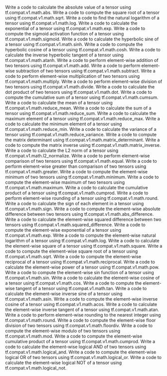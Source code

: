 Write a code to calculate the absolute value of a tensor using tf.compat.v1.math.abs.
Write a code to compute the square root of a tensor using tf.compat.v1.math.sqrt.
Write a code to find the natural logarithm of a tensor using tf.compat.v1.math.log.
Write a code to calculate the exponential of a tensor using tf.compat.v1.math.exp.
Write a code to compute the sigmoid activation function of a tensor using tf.compat.v1.math.sigmoid.
Write a code to calculate the hyperbolic sine of a tensor using tf.compat.v1.math.sinh.
Write a code to compute the hyperbolic cosine of a tensor using tf.compat.v1.math.cosh.
Write a code to calculate the inverse hyperbolic tangent of a tensor using tf.compat.v1.math.atanh.
Write a code to perform element-wise addition of two tensors using tf.compat.v1.math.add.
Write a code to perform element-wise subtraction of two tensors using tf.compat.v1.math.subtract.
Write a code to perform element-wise multiplication of two tensors using tf.compat.v1.math.multiply.
Write a code to perform element-wise division of two tensors using tf.compat.v1.math.divide.
Write a code to calculate the dot product of two tensors using tf.compat.v1.math.dot.
Write a code to compute the cumulative sum of a tensor using tf.compat.v1.math.cumsum.
Write a code to calculate the mean of a tensor using tf.compat.v1.math.reduce_mean.
Write a code to calculate the sum of a tensor using tf.compat.v1.math.reduce_sum.
Write a code to calculate the maximum element of a tensor using tf.compat.v1.math.reduce_max.
Write a code to calculate the minimum element of a tensor using tf.compat.v1.math.reduce_min.
Write a code to calculate the variance of a tensor using tf.compat.v1.math.reduce_variance.
Write a code to compute the matrix determinant using tf.compat.v1.math.matrix_determinant.
Write a code to compute the matrix inverse using tf.compat.v1.math.matrix_inverse.
Write a code to calculate the L2 norm of a tensor using tf.compat.v1.math.l2_normalize.
Write a code to perform element-wise comparison of two tensors using tf.compat.v1.math.equal.
Write a code to perform element-wise greater than comparison of two tensors using tf.compat.v1.math.greater.
Write a code to compute the element-wise minimum of two tensors using tf.compat.v1.math.minimum.
Write a code to compute the element-wise maximum of two tensors using tf.compat.v1.math.maximum.
Write a code to calculate the cumulative product of a tensor using tf.compat.v1.math.cumprod.
Write a code to perform element-wise rounding of a tensor using tf.compat.v1.math.round.
Write a code to calculate the sign of each element in a tensor using tf.compat.v1.math.sign.
Write a code to compute the element-wise absolute difference between two tensors using tf.compat.v1.math.abs_difference.
Write a code to calculate the element-wise squared difference between two tensors using tf.compat.v1.math.squared_difference.
Write a code to compute the element-wise exponential of a tensor using tf.compat.v1.math.exp.
Write a code to compute the element-wise natural logarithm of a tensor using tf.compat.v1.math.log.
Write a code to calculate the element-wise square of a tensor using tf.compat.v1.math.square.
Write a code to compute the element-wise square root of a tensor using tf.compat.v1.math.sqrt.
Write a code to compute the element-wise reciprocal of a tensor using tf.compat.v1.math.reciprocal.
Write a code to calculate the element-wise power of a tensor using tf.compat.v1.math.pow.
Write a code to compute the element-wise sin function of a tensor using tf.compat.v1.math.sin.
Write a code to calculate the element-wise cosine of a tensor using tf.compat.v1.math.cos.
Write a code to compute the element-wise tangent of a tensor using tf.compat.v1.math.tan.
Write a code to calculate the element-wise inverse sine of a tensor using tf.compat.v1.math.asin.
Write a code to compute the element-wise inverse cosine of a tensor using tf.compat.v1.math.acos.
Write a code to calculate the element-wise inverse tangent of a tensor using tf.compat.v1.math.atan.
Write a code to perform element-wise rounding to the nearest integer using tf.compat.v1.math.round.
Write a code to compute the element-wise floor division of two tensors using tf.compat.v1.math.floordiv.
Write a code to compute the element-wise modulo of two tensors using tf.compat.v1.math.mod.
Write a code to compute the element-wise cumulative product of a tensor using tf.compat.v1.math.cumprod.
Write a code to calculate the element-wise logical AND of two tensors using tf.compat.v1.math.logical_and.
Write a code to compute the element-wise logical OR of two tensors using tf.compat.v1.math.logical_or.
Write a code to calculate the element-wise logical NOT of a tensor using tf.compat.v1.math.logical_not.